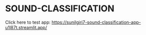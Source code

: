 ﻿# SOUND-CLASSIFICATION
Click here to test app: https://sunilgiri7-sound-classification-app-u1l87t.streamlit.app/
